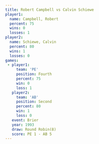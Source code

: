 ```yaml
---
title: Robert Campbell vs Calvin Schiewe
player1:                
  name: Campbell, Robert
  percent: 75           
  wins: 0               
  losses: 1             
player2:                
  name: Schiewe, Calvin 
  percent: 80           
  wins: 1               
  losses: 0             
games:
 - player1:          
     team: 'PE'      
     position: Fourth
     percent: 75     
     win: 0          
     loss: 1         
   player2:          
     team: 'AB'      
     position: Second
     percent: 80     
     win: 1          
     loss: 0         
   event: Brier        
   year: 1993          
   draw: Round Robin(8)
   score: PE 1 - AB 5  
---
```

